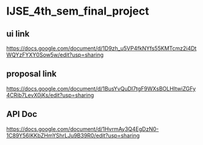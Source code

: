 # IJSE_4th_sem_final_project


## ui link

https://docs.google.com/document/d/1D9zh_u5VP4fkNYfs55KMTcmz2i4DtWQYzFYXY0Sow5w/edit?usp=sharing

## proposal link

https://docs.google.com/document/d/1BusYvQuDI7tgF9WXsBOLHItwiZGFy4CRib7LevX0jKs/edit?usp=sharing

## API Doc

https://docs.google.com/document/d/1HvrmAy3Q4EgDzN0-1C89Y56lKKbZHmYShrLJu9B39R0/edit?usp=sharing
